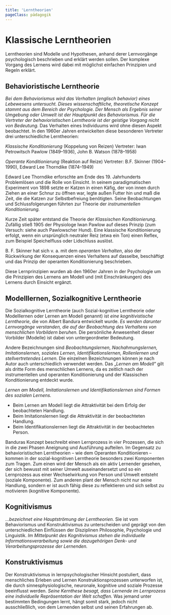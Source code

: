 ```yaml
---
title: 'Lerntheorien'
pageClass: pädagogik
---
```


<infoBox>

# Klassische Lerntheorien

Lerntheorien sind Modelle und Hypothesen, anhand derer Lernvorgänge psychologisch beschrieben und erklärt werden sollen. Der komplexe Vorgang des Lernens wird dabei mit möglichst einfachen Prinzipien und Regeln erklärt.

</infoBox>

<newSection title="Behavioristische Lerntheorie">

## Behavioristische Lerntheorie

*Bei dem Behaviorismus wird das Verhalten (englisch behavior) eines Lebewesens untersucht. Dieses wissenschaftliche, theoretische Konzept stammt aus dem Bereich der Psychologie. Der Mensch als Ergebnis seiner Umgebung oder Umwelt ist der Hauptpunkt des Behaviorismus. Für die Vertreter der behavioristischen Lerntheorie ist der geistige Vorgang nicht von Bedeutung.* Das Verhalten eines Individuums wird ohne diesen Aspekt beobachtet. In den 1960er Jahren entwickelten diese besonderen Vertreter drei unterschiedliche Lerntheorien:

*Klassische Konditionierung* (Koppelung von Reizen)
Vertreter: Iwan Petrowitsch Pawlow (1849–1936), John B. Watson (1878–1958)

<YouTube videoid="_5BjKjgWUxc?t=79" end="79" desc="Der Pawlow'sche Hund"/>

<YouTube videoid="YmmoKThm0jM" start="18" end="324" desc="Klassische Konditionierung"/>

*Operante Konditionierung* (Reaktion auf Reize)
Vertreter: B.F. Skinner (1904–1990), Edward Lee Thorndike (1874–1949)

Edward Lee Thorndike erforschte am Ende des 19. Jahrhunderts Problemlösen und die Rolle von Einsicht. In seinem paradigmatischen Experiment von 1898 setzte er Katzen in einen Käfig, der von innen durch Ziehen an einer Schnur zu öffnen war, legte außen Futter hin und maß die Zeit, die die Katzen zur Selbstbefreiung benötigten. Seine Beobachtungen und Schlussfolgerungen führten zur Theorie der *instrumentellen Konditionierung.*

<YouTube videoid="uWt6Xyfi0nE" start="19" end="377" desc="Operante und instrumentelle Konditionierung"/>

Kurze Zeit später entstand die Theorie der *Klassischen Konditionierung*. Zufällig stieß 1905 der Physiologe Iwan Pawlow auf dieses Prinzip (zum Versuch: siehe auch Pawlowscher Hund). Eine klassische Konditionierung erfolgt, wenn ein ursprünglich neutraler Reiz (etwa ein Ton) einen Reflex, zum Beispiel Speichelfluss oder Lidschluss auslöst.

B. F. Skinner hat sich v. a. mit dem *operanten Verhalten*, also der Rückwirkung der Konsequenzen eines Verhaltens auf dasselbe, beschäftigt und das Prinzip der operanten Konditionierung beschrieben.

Diese Lernprinzipien wurden ab den 1960er Jahren in der Psychologie um die Prinzipien des Lernens am Modell und (mit Einschränkungen) des Lernens durch Einsicht ergänzt.

</newSection>

<newSection title="Modelllernen, Sozialkognitive Lerntheorie">

## Modelllernen, Sozialkognitive Lerntheorie

Die Sozialkognitive Lerntheorie (auch Sozial-kognitive Lerntheorie oder Modelllernen oder Lernen am Modell genannt) ist *eine kognitivistische Lerntheorie*, die von Albert Bandura entwickelt wurde. *Es werden darunter Lernvorgänge verstanden, die auf der Beobachtung des Verhaltens von menschlichen Vorbildern beruhen.* Die persönliche Anwesenheit dieser Vorbilder (Modelle) ist dabei von untergeordneter Bedeutung.

Andere Bezeichnungen sind *Beobachtungslernen, Nachahmungslernen, Imitationslernen, soziales Lernen, Identifikationslernen, Rollenlernen und stellvertretendes Lernen.* Die einzelnen Bezeichnungen können je nach Autor auch unterschiedlich verwendet werden. Das „*Lernen am Modell*“ gilt als dritte Form des menschlichen Lernens, da es zeitlich nach der instrumentellen und operanten Konditionierung und der Klassischen Konditionierung entdeckt wurde.

*Lernen am Modell, Imitationslernen und Identifikationslernen sind Formen des sozialen Lernens.*

- Beim Lernen am Modell liegt die Attraktivität bei dem Erfolg der beobachteten Handlung.
- Beim Imitationslernen liegt die Attraktivität in der beobachteten Handlung.
- Beim Identifikationslernen liegt die Attraktivität in der beobachteten Person.

Banduras Konzept beschreibt einen Lernprozess in vier Prozessen, die sich in die zwei Phasen Aneignung und Ausführung aufteilen. Im Gegensatz zu behavioristischen Lerntheorien – wie dem Operanten Konditionieren – kommen in der sozial-kognitiven Lerntheorie besonders zwei Komponenten zum Tragen. Zum einen wird der Mensch als ein aktiv Lernender gesehen, der sich bewusst mit seiner Umwelt auseinandersetzt und so ein Lernprozess aus einer Wechselwirkung von Person und Umwelt entsteht (soziale Komponente). Zum anderen plant der Mensch nicht nur seine Handlung, sondern er ist auch fähig diese zu reflektieren und sich selbst zu motivieren (kognitive Komponente).

</newSection>

<newSection title="Kognitivismus"> 

## Kognitivismus

*...bezeichnet eine Hauptströmung der Lerntheorien.* Sie ist vom Behaviorismus und Konstruktivismus zu unterscheiden und geprägt von den unterschiedlichen Einflüssen der Disziplinen Philosophie, Psychologie und Linguistik. *Im Mittelpunkt des Kognitivismus stehen die individuelle Informationsverarbeitung sowie die dazugehörigen Denk- und Verarbeitungsprozesse der Lernenden.*

</newSection>

<newSection title="Konstruktivismus"> 

## Konstruktivismus

Der Konstruktivismus in lernpsychologischer Hinsicht postuliert, dass menschliches Erleben und Lernen Konstruktionsprozessen unterworfen ist, die durch sinnesphysiologische, neuronale, kognitive und soziale Prozesse beeinflusst werden. *Seine Kernthese besagt, dass Lernende im Lernprozess eine individuelle Repräsentation der Welt schaffen.* Was jemand unter bestimmten Bedingungen lernt, hängt somit stark, jedoch nicht ausschließlich, von dem Lernenden selbst und seinen Erfahrungen ab.

</newSection>